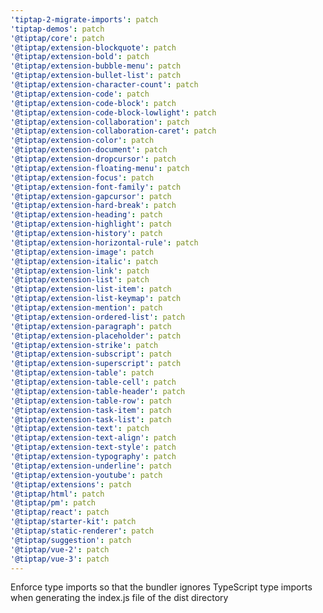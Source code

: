 ```yaml
---
'tiptap-2-migrate-imports': patch
'tiptap-demos': patch
'@tiptap/core': patch
'@tiptap/extension-blockquote': patch
'@tiptap/extension-bold': patch
'@tiptap/extension-bubble-menu': patch
'@tiptap/extension-bullet-list': patch
'@tiptap/extension-character-count': patch
'@tiptap/extension-code': patch
'@tiptap/extension-code-block': patch
'@tiptap/extension-code-block-lowlight': patch
'@tiptap/extension-collaboration': patch
'@tiptap/extension-collaboration-caret': patch
'@tiptap/extension-color': patch
'@tiptap/extension-document': patch
'@tiptap/extension-dropcursor': patch
'@tiptap/extension-floating-menu': patch
'@tiptap/extension-focus': patch
'@tiptap/extension-font-family': patch
'@tiptap/extension-gapcursor': patch
'@tiptap/extension-hard-break': patch
'@tiptap/extension-heading': patch
'@tiptap/extension-highlight': patch
'@tiptap/extension-history': patch
'@tiptap/extension-horizontal-rule': patch
'@tiptap/extension-image': patch
'@tiptap/extension-italic': patch
'@tiptap/extension-link': patch
'@tiptap/extension-list': patch
'@tiptap/extension-list-item': patch
'@tiptap/extension-list-keymap': patch
'@tiptap/extension-mention': patch
'@tiptap/extension-ordered-list': patch
'@tiptap/extension-paragraph': patch
'@tiptap/extension-placeholder': patch
'@tiptap/extension-strike': patch
'@tiptap/extension-subscript': patch
'@tiptap/extension-superscript': patch
'@tiptap/extension-table': patch
'@tiptap/extension-table-cell': patch
'@tiptap/extension-table-header': patch
'@tiptap/extension-table-row': patch
'@tiptap/extension-task-item': patch
'@tiptap/extension-task-list': patch
'@tiptap/extension-text': patch
'@tiptap/extension-text-align': patch
'@tiptap/extension-text-style': patch
'@tiptap/extension-typography': patch
'@tiptap/extension-underline': patch
'@tiptap/extension-youtube': patch
'@tiptap/extensions': patch
'@tiptap/html': patch
'@tiptap/pm': patch
'@tiptap/react': patch
'@tiptap/starter-kit': patch
'@tiptap/static-renderer': patch
'@tiptap/suggestion': patch
'@tiptap/vue-2': patch
'@tiptap/vue-3': patch
---
```


Enforce type imports so that the bundler ignores TypeScript type imports when generating the index.js file of the dist directory
